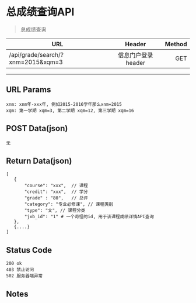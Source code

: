 # 总成绩查询API

> 总成绩查询

| URL |  Header | Method |
| ------------- |:-------------:| -----:|
| /api/grade/search/?xnm=2015&xqm=3 | 信息门户登录header | GET |

<hr/>

## URL Params

    xnm: xnm年-xxx年, 例如2015-2016学年那么xnm=2015
    xqm: 第一学期 xqm=3, 第二学期 xqm=12, 第三学期 xqm=16

## POST Data(json)

    无

## Return Data(json)

    [
       {
           "course": "xxx",  // 课程
           "credit": "xxx",  // 学分
           "grade" : "80",   // 总评
           "category": "专业必修课", // 课程类别
           "type": "文", // 课程分类
           "jxb_id": "1" # 一个奇怪的id, 用于该课程成绩详情API查询
       },
       {....}
    ]

## Status Code

    200 ok
    403 禁止访问
    502 服务器端异常

## Notes
